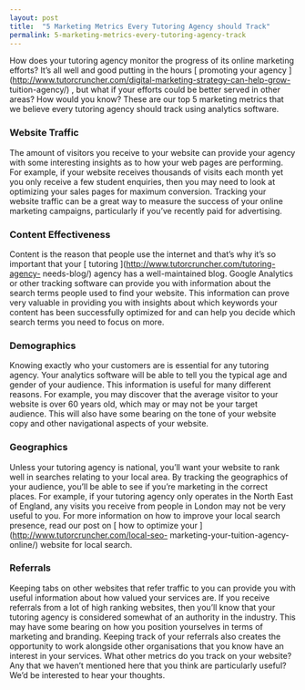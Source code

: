 ```yaml
---
layout: post
title:  "5 Marketing Metrics Every Tutoring Agency should Track"
permalink: 5-marketing-metrics-every-tutoring-agency-track
---
```

How does your tutoring agency monitor the progress of its online marketing
efforts? It’s all well and good putting in the hours [ promoting your agency
](http://www.tutorcruncher.com/digital-marketing-strategy-can-help-grow-
tuition-agency/) , but what if your efforts could be better served in other
areas? How would you know? These are our top 5 marketing metrics that we
believe every tutoring agency should track using analytics software.



### Website Traffic



The amount of visitors you receive to your website can provide your agency
with some interesting insights as to how your web pages are performing. For
example, if your website receives thousands of visits each month yet you only
receive a few student enquiries, then you may need to look at optimizing your
sales pages for maximum conversion. Tracking your website traffic can be a
great way to measure the success of your online marketing campaigns,
particularly if you’ve recently paid for advertising.



### Content Effectiveness



Content is the reason that people use the internet and that’s why it’s so
important that your [ tutoring ](http://www.tutorcruncher.com/tutoring-agency-
needs-blog/) agency has a well-maintained blog. Google Analytics or other
tracking software can provide you with information about the search terms
people used to find your website. This information can prove very valuable in
providing you with insights about which keywords your content has been
successfully optimized for and can help you decide which search terms you need
to focus on more.



### Demographics



Knowing exactly who your customers are is essential for any tutoring agency.
Your analytics software will be able to tell you the typical age and gender of
your audience. This information is useful for many different reasons. For
example, you may discover that the average visitor to your website is over 60
years old, which may or may not be your target audience. This will also have
some bearing on the tone of your website copy and other navigational aspects
of your website.



### Geographics



Unless your tutoring agency is national, you’ll want your website to rank well
in searches relating to your local area. By tracking the geographics of your
audience, you’ll be able to see if you’re marketing in the correct places. For
example, if your tutoring agency only operates in the North East of England,
any visits you receive from people in London may not be very useful to you.
For more information on how to improve your local search presence, read our
post on [ how to optimize your ](http://www.tutorcruncher.com/local-seo-
marketing-your-tuition-agency-online/) website for local search.



### Referrals



Keeping tabs on other websites that refer traffic to you can provide you with
useful information about how valued your services are. If you receive
referrals from a lot of high ranking websites, then you’ll know that your
tutoring agency is considered somewhat of an authority in the industry. This
may have some bearing on how you position yourselves in terms of marketing and
branding. Keeping track of your referrals also creates the opportunity to work
alongside other organisations that you know have an interest in your services.
What other metrics do you track on your website? Any that we haven’t mentioned
here that you think are particularly useful? We’d be interested to hear your
thoughts.

